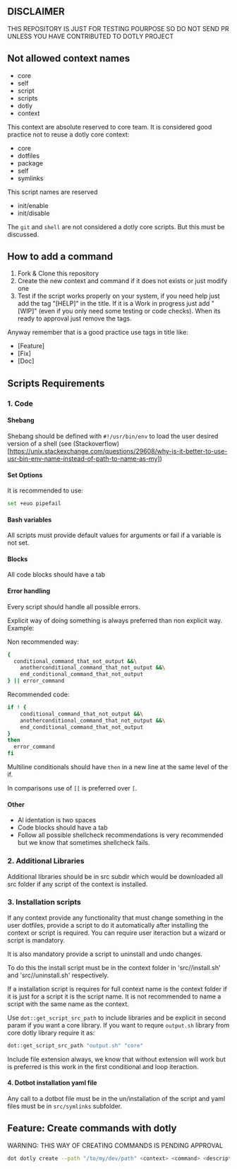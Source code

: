 ## DISCLAIMER

THIS REPOSITORY IS JUST FOR TESTING POURPOSE SO DO NOT SEND PR UNLESS YOU HAVE CONTRIBUTED TO DOTLY PROJECT


## Not allowed context names
* core
* self
* script
* scripts
* dotly
* context

This context are absolute reserved to core team. It is considered good practice not to reuse a dotly core context:
* core
* dotfiles
* package
* self
* symlinks

This script names are reserved
* init/enable
* init/disable

The `git` and `shell` are not considered a dotly core scripts. But this must be discussed.

## How to add a command

1. Fork & Clone this repository
2. Create the new context and command if it does not exists or just modify one
3. Test if the script works properly on your system, if you need help just add the tag "[HELP]" in the title. If it is a Work in progress just add "[WIP]" (even if you only need some testing or code checks). When its ready to approval just remove the tags.

Anyway remember that is a good practice use tags in title like:
* [Feature]
* [Fix]
* [Doc]

## Scripts Requirements

### 1. Code

#### Shebang
Shebang should be defined with `#!/usr/bin/env` to load the user desired version of a shell (see (Stackoverflow)[https://unix.stackexchange.com/questions/29608/why-is-it-better-to-use-usr-bin-env-name-instead-of-path-to-name-as-my])

#### Set Options
It is recommended to use:

```bash
set +euo pipefail
```

#### Bash variables
All scripts must provide default values for arguments or fail if a variable is not set.

#### Blocks
All code blocks should have a tab

#### Error handling
Every script should handle all possible errors.

Explicit way of doing something is always preferred than non explicit way. Example:

Non recommended way:
```bash
{
  conditional_command_that_not_output &&\
    anotherconditional_command_that_not_output &&\
    end_conditional_command_that_not_output
} || error_command
```

Recommended code:

```bash
if ! {
    conditional_command_that_not_output &&\
    anotherconditional_command_that_not_output &&\
    end_conditional_command_that_not_output
}
then
  error_command
fi
```

Multiline conditionals should have `then` in a new line at the same level of the if.

In comparisons use of `[[` is preferred over `[`.

#### Other
- Al identation is two spaces
- Code blocks should have a tab
- Follow all possible shellcheck recommendations is very recommended but we know that sometimes shellcheck fails.

### 2. Additional Libraries

Additional libraries should be in src subdir which would be downloaded all src folder if any script of the context is installed.

### 3. Installation scripts

If any context provide any functionality that must change something in the user dotfiles, provide a script to do it automatically after installing the context or script is required. You can require user iteraction but a wizard or script is mandatory.

It is also mandatory provide a script to uninstall and undo changes.

To do this the install script must be in the context folder in 'src/<name>/install.sh' and 'src/<name>/uninstall.sh' respectively.

If a installation script is requires for full context name is the context folder if it is just for a script it is the script name. It is not recommended to name a script with the same name as the context.

Use `dot::get_script_src_path` to include libraries and be explicit in second param if you want a core library. If you want to requre `output.sh` library from core dotly library require it as:

```bash
dot::get_script_src_path "output.sh" "core"
```

Include file extension always, we know that without extension will work but is preferred is this work in the first conditional and loop iteraction.

#### 4. Dotbot installation yaml file

Any call to a dotbot file must be in the un/installation of the script and yaml files must be in `src/symlinks` subfolder.

## Feature: Create commands with dotly
WARNING: THIS WAY OF CREATING COMMANDS IS PENDING APPROVAL

```bash
dot dotly create --path "/to/my/dev/path" <context> <command> <description>
```

<!--
WARNING: TYPESCRIPT COMMANDS IS A DEVELOPMENT FEATURE AND IS NOT AVAILABLE
If you prefer to create a Typescript command:

```bash
dot dotly create --typescript --path "/to/my/dev/path" <context> <command> <description>
```
-->
